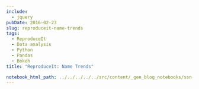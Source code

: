 ```yaml
---
include:
  - jquery
pubDate: 2016-02-23
slug: reproduceit-name-trends
tags:
  - ReproduceIt
  - Data analysis
  - Python
  - Pandas
  - Bokeh
title: "ReproduceIt: Name Trends"

notebook_html_path: ../../../../../src/content/_gen_blog_notebooks/ssn-names.html
---
```

